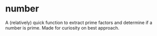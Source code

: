# number

A (relatively) quick function to extract prime factors and determine if a number is prime. Made for curiosity on best approach.